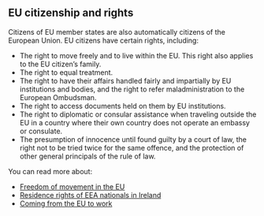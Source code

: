 ##  EU citizenship and rights

Citizens of EU member states are also automatically citizens of the European
Union. EU citizens have certain rights, including:

  * The right to move freely and to live within the EU. This right also applies to the EU citizen’s family. 
  * The right to equal treatment. 
  * The right to have their affairs handled fairly and impartially by EU institutions and bodies, and the right to refer maladministration to the European Ombudsman. 
  * The right to access documents held on them by EU institutions. 
  * The right to diplomatic or consular assistance when traveling outside the EU in a country where their own country does not operate an embassy or consulate. 
  * The presumption of innocence until found guilty by a court of law, the right not to be tried twice for the same offence, and the protection of other general principals of the rule of law. 

You can read more about:

  * [ Freedom of movement in the EU ](/en/government-in-ireland/european-government/european-union/freedom-of-movement-in-the-eu/)
  * [ Residence rights of EEA nationals in Ireland ](/en/moving-country/moving-to-ireland/rights-of-residence-in-ireland/residence-rights-eu-national/)
  * [ Coming from the EU to work ](/en/moving-country/working-in-ireland/migrant-workers/coming-to-work-in-ireland/)
